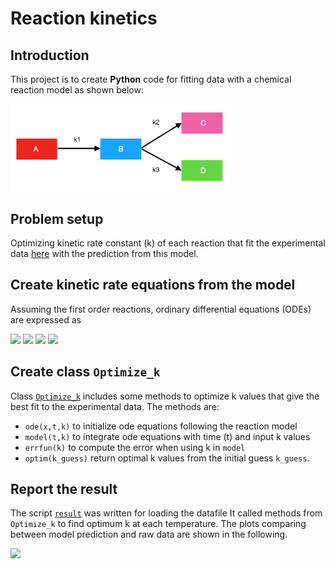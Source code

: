 # Reaction kinetics

## Introduction
This project is to create **Python** code for fitting data with a chemical reaction model as shown below:

<img src="https://github.com/pangnattacha/reaction_kinetics/blob/master/reactions.png" width="70%" height="70%">

## Problem setup
Optimizing kinetic rate constant (k) of each reaction that fit the experimental data [here](https://github.com/pangnattacha/reaction_kinetics/blob/master/data_dummy.xlsx) with the prediction from this model.

## Create kinetic rate equations from the model
Assuming the first order reactions, ordinary differential equations (ODEs) are expressed as 

<img src="https://latex.codecogs.com/gif.latex?%5Cfrac%7BdA%7D%7Bdt%7D%20%3D%20-k_%7B1%7DA">
<img src="https://latex.codecogs.com/gif.latex?%5Cfrac%7BdB%7D%7Bdt%7D%20%3D%20k_1A-%28k_2&plus;k_3%29B">
<img src="https://latex.codecogs.com/gif.latex?%5Cfrac%7BdC%7D%7Bdt%7D%20%3D%20k_2B">
<img src="https://latex.codecogs.com/gif.latex?%5Cfrac%7BdD%7D%7Bdt%7D%20%3D%20k_3B">

## Create class `Optimize_k`
Class [`Optimize_k`](https://github.com/pangnattacha/reaction_kinetics/blob/master/Python/kinetics_python.py) includes some methods to optimize k values that give the best fit to the experimental data. The methods are:
- `ode(x,t,k)` to initialize ode equations following the reaction model
- `model(t,k)` to integrate ode equations with time (t) and input k values
- `errfun(k)` to compute the error when using k in `model`
- `optim(k_guess)` return optimal k values from the initial guess `k_guess`.

## Report the result
The script [`result`](https://github.com/pangnattacha/reaction_kinetics/blob/master/Python/result.py) was written for loading the datafile
It called methods from `Optimize_k` to find optimum k at each temperature.
The plots comparing between model prediction and raw data are shown in the following.

<img src="https://github.com/pangnattacha/reaction_kinetics/blob/master/Python/result.png">
